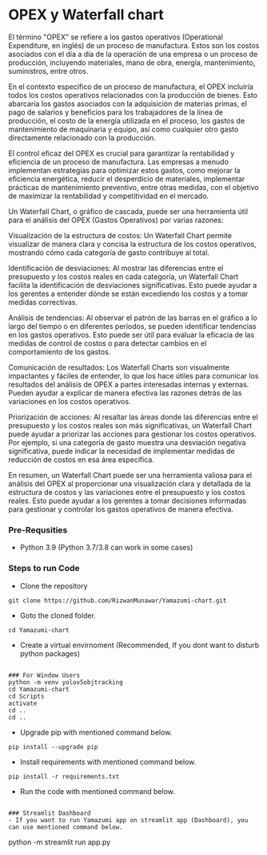 # OPEX y Waterfall chart
El término "OPEX" se refiere a los gastos operativos (Operational Expenditure, en inglés) de un proceso de manufactura. Estos son los costos asociados con el día a día de la operación de una empresa o un proceso de producción, incluyendo materiales, mano de obra, energía, mantenimiento, suministros, entre otros.

En el contexto específico de un proceso de manufactura, el OPEX incluiría todos los costos operativos relacionados con la producción de bienes. Esto abarcaría los gastos asociados con la adquisición de materias primas, el pago de salarios y beneficios para los trabajadores de la línea de producción, el costo de la energía utilizada en el proceso, los gastos de mantenimiento de maquinaria y equipo, así como cualquier otro gasto directamente relacionado con la producción.

El control eficaz del OPEX es crucial para garantizar la rentabilidad y eficiencia de un proceso de manufactura. Las empresas a menudo implementan estrategias para optimizar estos gastos, como mejorar la eficiencia energética, reducir el desperdicio de materiales, implementar prácticas de mantenimiento preventivo, entre otras medidas, con el objetivo de maximizar la rentabilidad y competitividad en el mercado.

Un Waterfall Chart, o gráfico de cascada, puede ser una herramienta útil para el análisis del OPEX (Gastos Operativos) por varias razones:

Visualización de la estructura de costos: Un Waterfall Chart permite visualizar de manera clara y concisa la estructura de los costos operativos, mostrando cómo cada categoría de gasto contribuye al total.

Identificación de desviaciones: Al mostrar las diferencias entre el presupuesto y los costos reales en cada categoría, un Waterfall Chart facilita la identificación de desviaciones significativas. Esto puede ayudar a los gerentes a entender dónde se están excediendo los costos y a tomar medidas correctivas.

Análisis de tendencias: Al observar el patrón de las barras en el gráfico a lo largo del tiempo o en diferentes períodos, se pueden identificar tendencias en los gastos operativos. Esto puede ser útil para evaluar la eficacia de las medidas de control de costos o para detectar cambios en el comportamiento de los gastos.

Comunicación de resultados: Los Waterfall Charts son visualmente impactantes y fáciles de entender, lo que los hace útiles para comunicar los resultados del análisis de OPEX a partes interesadas internas y externas. Pueden ayudar a explicar de manera efectiva las razones detrás de las variaciones en los costos operativos.

Priorización de acciones: Al resaltar las áreas donde las diferencias entre el presupuesto y los costos reales son más significativas, un Waterfall Chart puede ayudar a priorizar las acciones para gestionar los costos operativos. Por ejemplo, si una categoría de gasto muestra una desviación negativa significativa, puede indicar la necesidad de implementar medidas de reducción de costos en esa área específica.

En resumen, un Waterfall Chart puede ser una herramienta valiosa para el análisis del OPEX al proporcionar una visualización clara y detallada de la estructura de costos y las variaciones entre el presupuesto y los costos reales. Esto puede ayudar a los gerentes a tomar decisiones informadas para gestionar y controlar los gastos operativos de manera efectiva.

### Pre-Requsities
- Python 3.9 (Python 3.7/3.8 can work in some cases)

### Steps to run Code
- Clone the repository
```
git clone https://github.com/RizwanMunawar/Yamazumi-chart.git
```

- Goto the cloned folder.
```
cd Yamazumi-chart
```

- Create a virtual envirnoment (Recommended, If you dont want to disturb python packages)
```

### For Window Users
python -m venv yolov5objtracking
cd Yamazumi-chart
cd Scripts
activate
cd ..
cd ..
```

- Upgrade pip with mentioned command below.
```
pip install --upgrade pip
```

- Install requirements with mentioned command below.
```
pip install -r requirements.txt
```

- Run the code with mentioned command below.
```

### Streamlit Dashboard
- If you want to run Yamazumi app on streamlit app (Dashboard), you can use mentioned command below.

```
python -m streamlit run app.py
```
